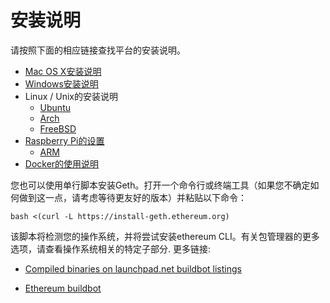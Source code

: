 # 安装说明
请按照下面的相应链接查找平台的安装说明。
* [Mac OS X安装说明](https://github.com/ethereum/go-ethereum/wiki/Installation-Instructions-for-Mac)
* [Windows安装说明](https://github.com/ethereum/go-ethereum/wiki/Installation-instructions-for-Windows)
* Linux / Unix的安装说明
     - [Ubuntu](https://github.com/ethereum/go-ethereum/wiki/Installation-Instructions-for-Ubuntu)
     - [Arch](https://github.com/ethereum/go-ethereum/wiki/Installation-Instructions-for-Arch)
     - [FreeBSD](https://github.com/ethereum/go-ethereum/wiki/Installation-Instructions-for-FreeBSD)
* [Raspberry Pi的设置](https://github.com/ethereum/wiki/wiki/Raspberry-Pi-instructions)
  - [ARM](https://github.com/ethereum/go-ethereum/wiki/Installation-Instructions-for-ARM)
* [Docker的使用说明](https://github.com/ethereum/go-ethereum/wiki/Running-in-Docker)

您也可以使用单行脚本安装Geth。打开一个命令行或终端工具（如果您不确定如何做到这一点，请考虑等待更友好的版本）并粘贴以下命令：

    bash <(curl -L https://install-geth.ethereum.org)

该脚本将检测您的操作系统，并将尝试安装ethereum CLI。有关包管理器的更多选项，请查看操作系统相关的特定子部分.
更多链接:
* [Compiled binaries on launchpad.net buildbot listings](https://launchpad.net/~ethereum)

* [Ethereum buildbot](https://build.ethdev.com/)
